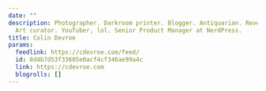 ```yaml
---
date: ""
description: Photographer. Darkroom printer. Blogger. Antiquarian. Reverse Engineer.
  Art curator. YouTuber, lol. Senior Product Manager at NerdPress.
title: Colin Devroe
params:
  feedlink: https://cdevroe.com/feed/
  id: 8d4b7d53f33605e0acf4cf346ae99a4c
  link: https://cdevroe.com
  blogrolls: []
---
```

